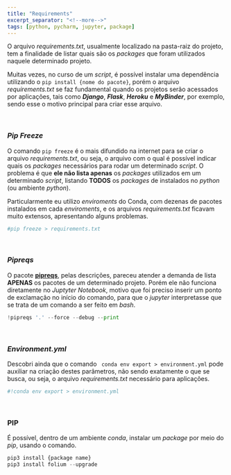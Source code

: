 ```yaml
---
title: "Requirements"
excerpt_separator: "<!--more-->"
tags: [python, pycharm, jupyter, package]
---
```


O arquivo _requirements.txt_, usualmente localizado na pasta-raiz do projeto, tem a finalidade de listar quais são os _packages_ que foram utilizados naquele determinado projeto.

<!--more-->

Muitas vezes, no curso de um _script_, é possível instalar uma dependência utilizando o `pip install {nome do pacote}`, porém o arquivo _requirements.txt_ se faz fundamental quando os projetos serão acessados por aplicações, tais como **_Django_**, **_Flask_**, **_Heroku_** e **_MyBinder_**, por exemplo, sendo esse o motivo principal para criar esse arquivo.

<br>

### _Pip Freeze_

O comando `pip freeze` é o mais difundido na internet para se criar o arquivo _requirements.txt_, ou seja, o arquivo com o qual é possível indicar quais os _packages_ necessários para rodar um determinado _script_. O problema é que **ele não lista apenas** os _packages_ utilizados em um determinado _script_, listando **TODOS** os _packages_ de instalados no _python_ (ou ambiente _python_).

Particularmente eu utilizo _enviroments_ do Conda, com dezenas de pacotes instalados em cada _enviroments_, e os arquivos _requirements.txt_ ficavam muito extensos, apresentando alguns problemas.

```python
#pip freeze > requirements.txt
```

<br>

### _Pipreqs_

O pacote [**pipreqs**](https://pypi.org/project/pipreqs/), pelas descrições, pareceu atender a demanda de lista **APENAS** os pacotes de um determinado projeto. Porém ele não funciona diretamente no _Juptyter Notebook_, motivo que foi preciso inserir um ponto de exclamação no início do comando, para que o _jupyter_ interpretasse que se trata de um comando a ser feito em _bash_.

```python
!pipreqs '.' --force --debug --print
```

<br>

### _Environment.yml_

Descobri ainda que o comando ` conda env export > environment.yml` pode auxiliar na criação destes parâmetros, não sendo exatamente o que se busca, ou seja, o arquivo _requirements.txt_ necessário para aplicações.

```python
#!conda env export > environment.yml
```

<br>

### PIP

É possível, dentro de um ambiente _conda_, instalar um _package_ por meio do _pip_, usando o comando.

```python
pip3 install {package name}
pip3 install folium --upgrade
```
